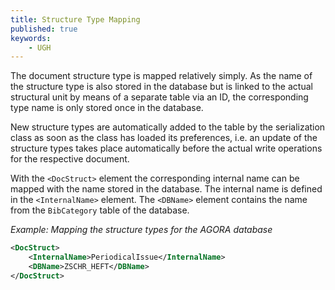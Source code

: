 ```yaml
---
title: Structure Type Mapping
published: true
keywords:
    - UGH
---
```


The document structure type is mapped relatively simply. As the name of the structure type is also stored in the database but is linked to the actual structural unit by means of a separate table via an ID, the corresponding type name is only stored once in the database.

New structure types are automatically added to the table by the serialization class as soon as the class has loaded its preferences, i.e. an update of the structure types takes place automatically before the actual write operations for the respective document.

With the `<DocStruct>` element the corresponding internal name can be mapped with the name stored in the database. The internal name is defined in the `<InternalName>` element. The `<DBName>` element contains the name from the `BibCategory` table of the database.

_Example: Mapping the structure types for the AGORA database_

```xml
<DocStruct>
    <InternalName>PeriodicalIssue</InternalName>
    <DBName>ZSCHR_HEFT</DBName>
</DocStruct>
```

